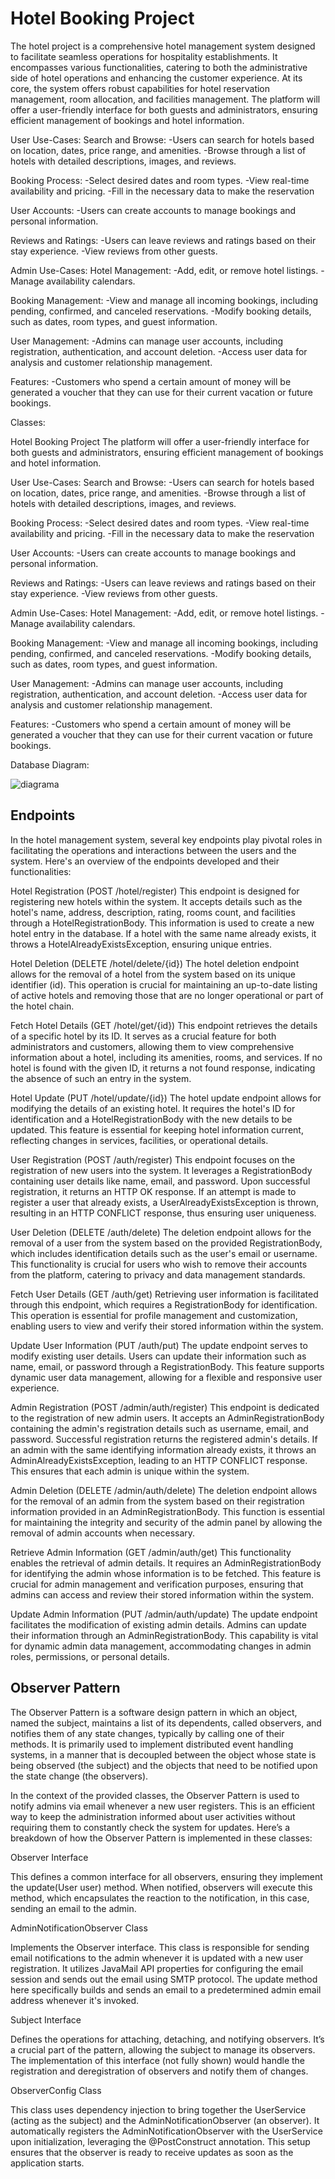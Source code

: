# Hotel Booking Project


The hotel project is a comprehensive hotel management system designed to facilitate seamless operations for hospitality establishments. It encompasses various functionalities, catering to both the administrative side of hotel operations and enhancing the customer experience. At its core, the system offers robust capabilities for hotel reservation management, room allocation, and facilities management.
The platform will offer a user-friendly interface for both guests and administrators, ensuring efficient management of bookings and hotel information.

User Use-Cases:
Search and Browse:
-Users can search for hotels based on location, dates, price range, and amenities.
-Browse through a list of hotels with detailed descriptions, images, and reviews.

Booking Process:
-Select desired dates and room types.
-View real-time availability and pricing.
-Fill in the necessary data to make the reservation

User Accounts:
-Users can create accounts to manage bookings and personal information.

Reviews and Ratings:
-Users can leave reviews and ratings based on their stay experience.
-View reviews from other guests.

Admin Use-Cases:
Hotel Management:
-Add, edit, or remove hotel listings.
-Manage availability calendars.

Booking Management:
-View and manage all incoming bookings, including pending, confirmed, and canceled reservations.
-Modify booking details, such as dates, room types, and guest information.

User Management:
-Admins can manage user accounts, including registration, authentication, and account deletion.
-Access user data for analysis and customer relationship management.

Features:
-Customers who spend a certain amount of money will be generated a voucher that they can use for their current vacation or future bookings.

Classes:

Hotel Booking Project
The platform will offer a user-friendly interface for both guests and administrators, ensuring efficient management of bookings and hotel information.

User Use-Cases:
Search and Browse:
-Users can search for hotels based on location, dates, price range, and amenities.
-Browse through a list of hotels with detailed descriptions, images, and reviews.

Booking Process:
-Select desired dates and room types.
-View real-time availability and pricing.
-Fill in the necessary data to make the reservation

User Accounts:
-Users can create accounts to manage bookings and personal information.

Reviews and Ratings:
-Users can leave reviews and ratings based on their stay experience.
-View reviews from other guests.

Admin Use-Cases:
Hotel Management:
-Add, edit, or remove hotel listings.
-Manage availability calendars.

Booking Management:
-View and manage all incoming bookings, including pending, confirmed, and canceled reservations.
-Modify booking details, such as dates, room types, and guest information.

User Management:
-Admins can manage user accounts, including registration, authentication, and account deletion.
-Access user data for analysis and customer relationship management.

Features:
-Customers who spend a certain amount of money will be generated a voucher that they can use for their current vacation or future bookings.

Database Diagram:

![diagrama](https://github.com/dincadenisa/hotel_booking/assets/126794370/5fd4bc4c-b46b-48af-96bf-decb783a9512)


## Endpoints

In the hotel management system, several key endpoints play pivotal roles in facilitating the operations and interactions between the users and the system. Here's an overview of the endpoints developed and their functionalities:

Hotel Registration (POST /hotel/register)
This endpoint is designed for registering new hotels within the system. It accepts details such as the hotel's name, address, description, rating, rooms count, and facilities through a HotelRegistrationBody. This information is used to create a new hotel entry in the database. If a hotel with the same name already exists, it throws a HotelAlreadyExistsException, ensuring unique entries.

Hotel Deletion (DELETE /hotel/delete/{id})
The hotel deletion endpoint allows for the removal of a hotel from the system based on its unique identifier (id). This operation is crucial for maintaining an up-to-date listing of active hotels and removing those that are no longer operational or part of the hotel chain.

Fetch Hotel Details (GET /hotel/get/{id})
This endpoint retrieves the details of a specific hotel by its ID. It serves as a crucial feature for both administrators and customers, allowing them to view comprehensive information about a hotel, including its amenities, rooms, and services. If no hotel is found with the given ID, it returns a not found response, indicating the absence of such an entry in the system.

Hotel Update (PUT /hotel/update/{id})
The hotel update endpoint allows for modifying the details of an existing hotel. It requires the hotel's ID for identification and a HotelRegistrationBody with the new details to be updated. This feature is essential for keeping hotel information current, reflecting changes in services, facilities, or operational details.


User Registration (POST /auth/register)
This endpoint focuses on the registration of new users into the system. It leverages a RegistrationBody containing user details like name, email, and password. Upon successful registration, it returns an HTTP OK response. If an attempt is made to register a user that already exists, a UserAlreadyExistsException is thrown, resulting in an HTTP CONFLICT response, thus ensuring user uniqueness.

User Deletion (DELETE /auth/delete)
The deletion endpoint allows for the removal of a user from the system based on the provided RegistrationBody, which includes identification details such as the user's email or username. This functionality is crucial for users who wish to remove their accounts from the platform, catering to privacy and data management standards.

Fetch User Details (GET /auth/get)
Retrieving user information is facilitated through this endpoint, which requires a RegistrationBody for identification. This operation is essential for profile management and customization, enabling users to view and verify their stored information within the system.

Update User Information (PUT /auth/put)
The update endpoint serves to modify existing user details. Users can update their information such as name, email, or password through a RegistrationBody. This feature supports dynamic user data management, allowing for a flexible and responsive user experience.


Admin Registration (POST /admin/auth/register)
This endpoint is dedicated to the registration of new admin users. It accepts an AdminRegistrationBody containing the admin's registration details such as username, email, and password. Successful registration returns the registered admin's details. If an admin with the same identifying information already exists, it throws an AdminAlreadyExistsException, leading to an HTTP CONFLICT response. This ensures that each admin is unique within the system.

Admin Deletion (DELETE /admin/auth/delete)
The deletion endpoint allows for the removal of an admin from the system based on their registration information provided in an AdminRegistrationBody. This function is essential for maintaining the integrity and security of the admin panel by allowing the removal of admin accounts when necessary.

Retrieve Admin Information (GET /admin/auth/get)
This functionality enables the retrieval of admin details. It requires an AdminRegistrationBody for identifying the admin whose information is to be fetched. This feature is crucial for admin management and verification purposes, ensuring that admins can access and review their stored information within the system.

Update Admin Information (PUT /admin/auth/update)
The update endpoint facilitates the modification of existing admin details. Admins can update their information through an AdminRegistrationBody. This capability is vital for dynamic admin data management, accommodating changes in admin roles, permissions, or personal details.

## Observer Pattern

The Observer Pattern is a software design pattern in which an object, named the subject, maintains a list of its dependents, called observers, and notifies them of any state changes, typically by calling one of their methods. It is primarily used to implement distributed event handling systems, in a manner that is decoupled between the object whose state is being observed (the subject) and the objects that need to be notified upon the state change (the observers).

In the context of the provided classes, the Observer Pattern is used to notify admins via email whenever a new user registers. This is an efficient way to keep the administration informed about user activities without requiring them to constantly check the system for updates. Here’s a breakdown of how the Observer Pattern is implemented in these classes:

Observer Interface

This defines a common interface for all observers, ensuring they implement the update(User user) method. When notified, observers will execute this method, which encapsulates the reaction to the notification, in this case, sending an email to the admin.

AdminNotificationObserver Class

Implements the Observer interface. This class is responsible for sending email notifications to the admin whenever it is updated with a new user registration. It utilizes JavaMail API properties for configuring the email session and sends out the email using SMTP protocol. The update method here specifically builds and sends an email to a predetermined admin email address whenever it's invoked.

Subject Interface

Defines the operations for attaching, detaching, and notifying observers. It’s a crucial part of the pattern, allowing the subject to manage its observers. The implementation of this interface (not fully shown) would handle the registration and deregistration of observers and notify them of changes.

ObserverConfig Class

This class uses dependency injection to bring together the UserService (acting as the subject) and the AdminNotificationObserver (an observer). It automatically registers the AdminNotificationObserver with the UserService upon initialization, leveraging the @PostConstruct annotation. This setup ensures that the observer is ready to receive updates as soon as the application starts.

